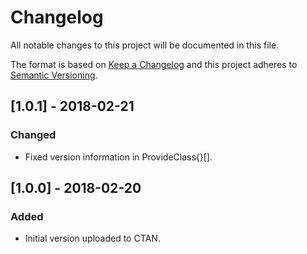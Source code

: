 # Changelog
All notable changes to this project will be documented in this file.

The format is based on [Keep a Changelog](http://keepachangelog.com/en/1.0.0/)
and this project adheres to [Semantic Versioning](http://semver.org/spec/v2.0.0.html).

## [1.0.1] - 2018-02-21
### Changed
- Fixed version information in ProvideClass{}[].

## [1.0.0] - 2018-02-20
### Added
- Initial version uploaded to CTAN.
